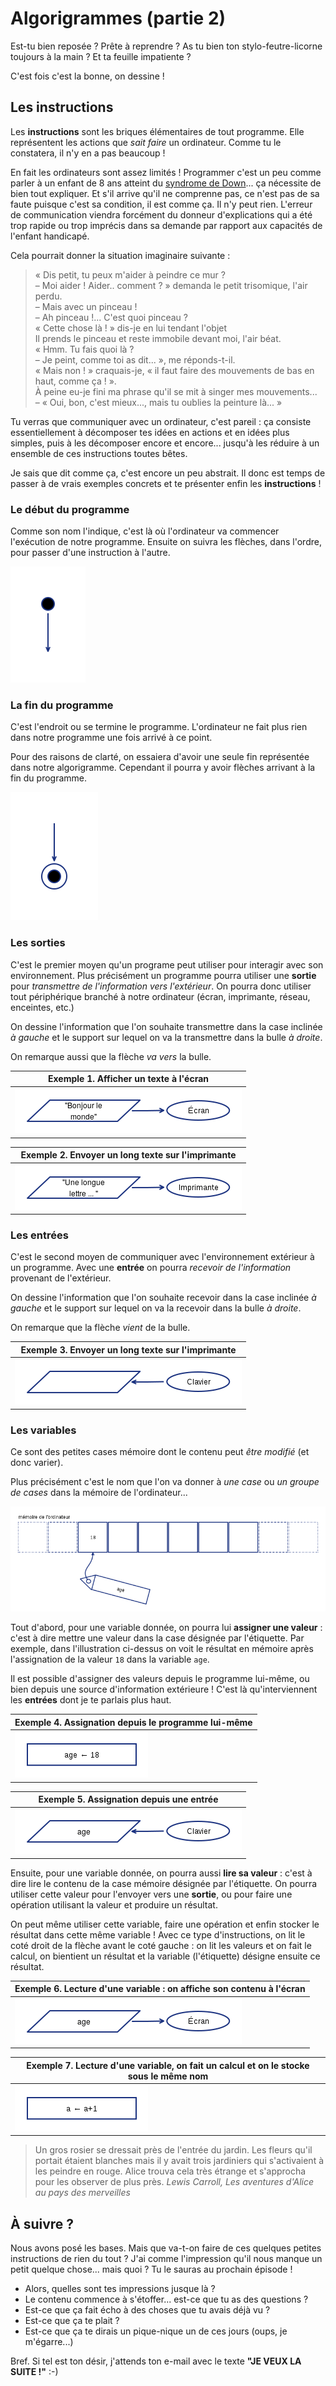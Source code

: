 Algorigrammes (partie 2)
========================

Est-tu bien reposée ? Prête à reprendre ? As tu bien ton stylo-feutre-licorne toujours à la main ? Et ta feuille impatiente ? 

C'est fois c'est la bonne, on dessine !

Les instructions
----------------

Les __instructions__ sont les briques élémentaires de tout programme. Elle représentent les actions que _sait faire_ un ordinateur. Comme tu le constatera, il n'y en a pas beaucoup ! 

En fait les ordinateurs sont assez limités ! Programmer c'est un peu comme parler à un enfant de 8 ans atteint du [syndrome de Down](https://fr.wikipedia.org/wiki/Trisomie_21)... ça nécessite de bien tout expliquer. Et s'il arrive qu'il ne comprenne pas, ce n'est pas de sa faute puisque c'est sa condition, il est comme ça. Il n'y peut rien. L'erreur de communication viendra forcément du donneur d'explications qui a été trop rapide ou trop imprécis dans sa demande par rapport aux capacités de l'enfant handicapé.

Cela pourrait donner la situation imaginaire suivante : 

> « Dis petit, tu peux m'aider à peindre ce mur ? <br/>
> &ndash; Moi aider ! Aider.. comment ? » demanda le petit trisomique, l'air perdu.<br/>
> &ndash; Mais avec un pinceau ! <br/>
> &ndash; Ah pinceau !... C'est quoi pinceau ? </br>
> « Cette chose là ! » dis-je en lui tendant l'objet <br/>
> Il prends le pinceau et reste immobile devant moi, l'air béat. <br/>
> « Hmm. Tu fais quoi là ? <br/>
> &ndash; Je peint, comme toi as dit... », me réponds-t-il. <br/>
> « Mais non ! » craquais-je, « il faut faire des mouvements de bas en haut, comme ça ! ». <br/>
> À peine eu-je fini ma phrase qu'il se mit à singer mes mouvements... <br/>
> &ndash; « Oui, bon, c'est mieux..., mais tu oublies la peinture là... »

Tu verras que communiquer avec un ordinateur, c'est pareil : ça consiste essentiellement à décomposer tes idées en actions et en idées plus simples, puis à les décomposer encore et encore... jusqu'à les réduire à un ensemble de ces instructions toutes bêtes.

Je sais que dit comme ça, c'est encore un peu abstrait. Il donc est temps de passer à de vrais exemples concrets et te présenter enfin les __instructions__ !


### Le début du programme


Comme son nom l'indique, c'est là où l'ordinateur va commencer l'exécution de notre programme.
Ensuite on suivra les flèches, dans l'ordre, pour passer d'une instruction à l'autre.

![début](04-instructions/debut.png)

### La fin du programme


C'est l'endroit ou se termine le programme. L'ordinateur ne fait plus rien dans notre programme une fois arrivé à ce point. 

Pour des raisons de clarté, on essaiera d'avoir une seule fin représentée dans notre algorigramme. Cependant il pourra y avoir flèches arrivant à la fin du programme.

![début](04-instructions/fin.png)

### Les sorties

C'est le premier moyen qu'un programe peut utiliser pour interagir avec son environnement. Plus précisément un programme pourra utiliser une __sortie__ pour _transmettre de l'information vers l'extérieur_. On pourra donc utiliser tout périphérique branché à notre ordinateur (écran, imprimante, réseau, enceintes, etc.)

On dessine l'information que l'on souhaite transmettre dans la case inclinée _à gauche_ et le support sur lequel on va la transmettre dans la bulle _à droite_.

On remarque aussi que la flèche _va vers_ la bulle.

| Exemple 1. Afficher un texte à l'écran     |
|--------------------------------------------|
| ![début](04-instructions/sortie-ecran.png) |

| Exemple 2. Envoyer un long texte sur l'imprimante |
|---------------------------------------------------|
| ![début](04-instructions/sortie-imprimante.png)   |


### Les entrées

C'est le second moyen de communiquer avec l'environnement extérieur à un programme. Avec une __entrée__ on pourra _recevoir de l'information_ provenant de l'extérieur.

On dessine l'information que l'on souhaite recevoir dans la case inclinée _à gauche_ et le support sur lequel on va la recevoir dans la bulle _à droite_. 

On remarque que la flèche _vient_ de la bulle.

| Exemple 3. Envoyer un long texte sur l'imprimante |
|---------------------------------------------------|
| ![début](04-instructions/entree-clavier.png)      |


### Les variables

Ce sont des petites cases mémoire dont le contenu peut _être modifié_ (et donc varier). 

Plus précisément c'est le nom que l'on va donner à _une case_ ou _un groupe de cases_ dans la mémoire de l'ordinateur...

![une variable c'est une étiquette](04-instructions/variable-etiquette.png)

Tout d'abord, pour une variable donnée, on pourra lui __assigner une valeur__ : c'est à dire mettre une valeur dans la case désignée par l'étiquette. 
Par exemple, dans l'illustration ci-dessus on voit le résultat en mémoire après l'assignation de la valeur ``18`` dans la variable ``age``.

Il est possible d'assigner des valeurs depuis le programme lui-même, ou bien depuis une source d'information extérieure ! C'est là qu'interviennent les __entrées__ dont je te parlais plus haut.

| Exemple 4. Assignation depuis le programme lui-même |
|-----------------------------------------------------|
| ![x](04-instructions/variable-depuis-programme.png) |

| Exemple 5. Assignation depuis une entrée |
|------------------------------------------|
| ![x](04-instructions/variable-depuis-entree.png) |

Ensuite, pour une variable donnée, on pourra aussi __lire sa valeur__ : c'est à dire lire le contenu de la case mémoire désignée par l'étiquette. On pourra utiliser cette valeur pour l'envoyer vers une __sortie__, ou pour faire une opération utilisant la valeur et produire un résultat.

On peut même utiliser cette variable, faire une opération et enfin stocker le résultat dans cette même variable ! Avec ce type d'instructions, on lit le coté droit de la flèche avant le coté gauche : on lit les valeurs et on fait le calcul, on bientient un résultat et la variable (l'étiquette) désigne ensuite ce résultat.

| Exemple 6. Lecture d'une variable : on affiche son contenu à l'écran |
|-----------------------------------------------------|
| ![exemple-6](04-instructions/variable-vers-sortie.png) |


| Exemple 7. Lecture d'une variable, on fait un calcul et on le stocke sous le même nom |
|-----------------------------------------------------|
| ![exemple-6](04-instructions/variable-vers-programme.png) |


> Un gros rosier se dressait près de l'entrée du jardin.
> Les fleurs qu'il portait étaient blanches mais il y avait 
> trois jardiniers qui s'activaient à les peindre en rouge.
> Alice trouva cela très étrange et s'approcha pour les observer de plus près.
> <em>Lewis Carroll, Les aventures d'Alice au pays des merveilles</em>

À suivre ?
----------

Nous avons posé les bases. Mais que va-t-on faire de ces quelques petites
instructions de rien du tout ?  J'ai comme l'impression qu'il nous manque un
petit quelque chose... mais quoi ? Tu le sauras au prochain épisode !

* Alors, quelles sont tes impressions jusque là ?
* Le contenu commence à s'étoffer... est-ce que tu as des questions ?
* Est-ce que ça fait écho à des choses que tu avais déjà vu ?
* Est-ce que ça te plait ?
* Est-ce que ça te dirais un pique-nique un de ces jours (oups, je m'égarre...)

Bref. Si tel est ton désir, j'attends ton e-mail avec le texte __"JE VEUX LA SUITE !"__  :-)


